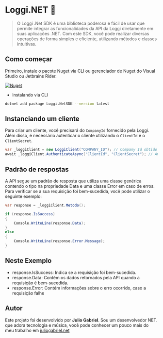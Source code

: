 # Loggi.NET  :rabbit2:

> O Loggi .Net SDK é uma biblioteca poderosa e fácil de usar que permite integrar as funcionalidades da API da Loggi diretamente em suas aplicações .NET. Com este SDK, você pode realizar diversas operações de forma simples e eficiente, utilizando métodos e classes intuitivas.

## Como começar
Primeiro, instale o pacote Nuget via CLI ou gerenciador de Nuget do Visual Studio ou Jetbrains Rider.

[![Nuget](https://img.shields.io/nuget/v/Loggi.NETSDK)](https://www.nuget.org/packages/Loggi.NetSDK/)

- Instalando via CLI
```sh
dotnet add package Loggi.NetSDK --version latest
```


## Instanciando um cliente
Para criar um cliente, você precisará do `CompanyId` fornecido pela Loggi. Além disso, é necessário autenticar o cliente utilizando o `ClientId` e o `ClientSecret`.


```csharp
var _loggiClient = new LoggiClient("COMPANY_ID"); // Company Id obtido da Loggi.
await _loggiClient.AuthenticateAsync("ClientId", "ClientSecret"); // Ambos obtido da Loggi.
```

## Padrão de respostas
A API segue um padrão de resposta que utiliza uma classe genérica contendo o tipo <T> na propriedade Data e uma classe Error em caso de erros. Para verificar se a sua requisição foi bem-sucedida, você pode utilizar o seguinte exemplo:
```csharp
var response = _loggiClient.Metodo();

if (response.IsSuccess)
{
    Console.WriteLine(response.Data);
}
else
{
    Console.WriteLine(response.Error.Message);
}
```

##  <!-- {docsify-ignore} --> Neste Exemplo
- response.IsSuccess: Indica se a requisição foi bem-sucedida.
- response.Data: Contém os dados retornados pela API quando a requisição é bem-sucedida.
- response.Error: Contém informações sobre o erro ocorrido, caso a requisição falhe

## Autor
Este projeto foi desenvolvido por **Julio Gabriel**. Sou um desenvolvedor NET. que adora tecnologia e música, você pode conhecer um pouco mais do meu trabalho em
[juliogabriel.net](https://juliogabriel.net/)